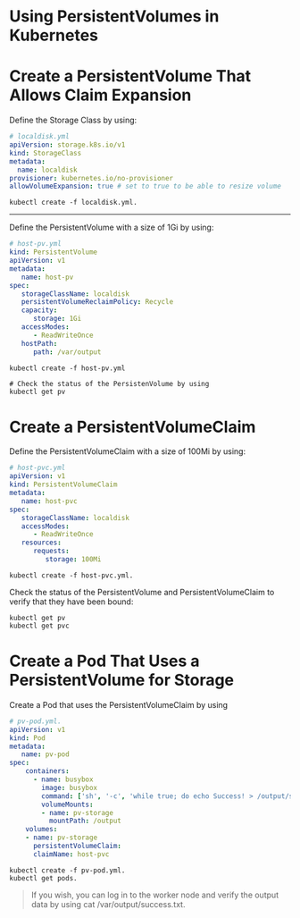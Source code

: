 Using PersistentVolumes in Kubernetes
===

# Create a PersistentVolume That Allows Claim Expansion

Define the Storage Class by using:
```yml
# localdisk.yml
apiVersion: storage.k8s.io/v1 
kind: StorageClass 
metadata: 
  name: localdisk 
provisioner: kubernetes.io/no-provisioner
allowVolumeExpansion: true # set to true to be able to resize volume
```
```
kubectl create -f localdisk.yml.
```

---

Define the PersistentVolume with a size of 1Gi by using:
```yml
# host-pv.yml
kind: PersistentVolume 
apiVersion: v1 
metadata: 
   name: host-pv 
spec: 
   storageClassName: localdisk
   persistentVolumeReclaimPolicy: Recycle 
   capacity: 
      storage: 1Gi 
   accessModes: 
      - ReadWriteOnce 
   hostPath: 
      path: /var/output
```
```
kubectl create -f host-pv.yml
```

```
# Check the status of the PersistenVolume by using 
kubectl get pv
```

# Create a PersistentVolumeClaim


Define the PersistentVolumeClaim with a size of 100Mi by using:
```yml
# host-pvc.yml
apiVersion: v1 
kind: PersistentVolumeClaim 
metadata: 
   name: host-pvc 
spec: 
   storageClassName: localdisk 
   accessModes: 
      - ReadWriteOnce 
   resources: 
      requests: 
         storage: 100Mi
```
```
kubectl create -f host-pvc.yml.
```

Check the status of the PersistentVolume and PersistentVolumeClaim to verify that they have been bound:
```
kubectl get pv
kubectl get pvc
```

# Create a Pod That Uses a PersistentVolume for Storage
Create a Pod that uses the PersistentVolumeClaim by using

```yml
# pv-pod.yml.
apiVersion: v1 
kind: Pod 
metadata: 
   name: pv-pod 
spec: 
    containers: 
      - name: busybox 
        image: busybox 
        command: ['sh', '-c', 'while true; do echo Success! > /output/success.txt; sleep 5; done'] 
        volumeMounts: 
        - name: pv-storage 
          mountPath: /output 
    volumes: 
    - name: pv-storage 
      persistentVolumeClaim: 
      claimName: host-pvc
```
```
kubectl create -f pv-pod.yml.
kubectl get pods.
```

> If you wish, you can log in to the worker node and verify the output data by using cat /var/output/success.txt.
